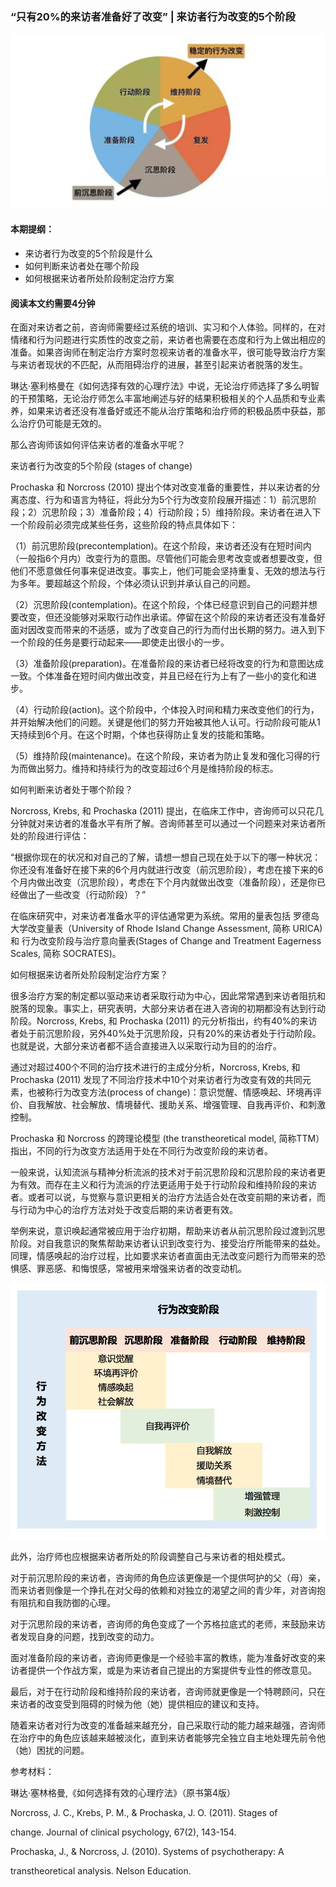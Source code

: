 ### “只有20%的来访者准备好了改变” | 来访者行为改变的5个阶段  

![image](img\346fc.jpeg)  


#### 本期提纲：

- 来访者行为改变的5个阶段是什么
- 如何判断来访者处在哪个阶段  
- 如何根据来访者所处阶段制定治疗方案

#### 阅读本文约需要4分钟  

在面对来访者之前，咨询师需要经过系统的培训、实习和个人体验。同样的，在对情绪和行为问题进行实质性的改变之前，来访者也需要在态度和行为上做出相应的准备。如果咨询师在制定治疗方案时忽视来访者的准备水平，很可能导致治疗方案与来访者现状的不匹配，从而阻碍治疗的进展，甚至引起来访者脱落的发生。

琳达·塞利格曼在《如何选择有效的心理疗法》中说，无论治疗师选择了多么明智的干预策略，无论治疗师怎么丰富地阐述与好的结果积极相关的个人品质和专业素养，如果来访者还没有准备好或还不能从治疗策略和治疗师的积极品质中获益，那么治疗仍可能是无效的。

那么咨询师该如何评估来访者的准备水平呢？  


来访者行为改变的5个阶段 (stages of change)

Prochaska 和 Norcross (2010) 提出个体对改变准备的重要性，并以来访者的分离态度、行为和语言为特征，将此分为5个行为改变阶段展开描述：1）前沉思阶段；2）沉思阶段；3）准备阶段；4）行动阶段；5）维持阶段。来访者在进入下一个阶段前必须完成某些任务，这些阶段的特点具体如下：

（1）前沉思阶段(precontemplation)。在这个阶段，来访者还没有在短时间内（一般指6个月内）改变行为的意图。尽管他们可能会思考改变或者想要改变，但他们不愿意做任何事来促进改变。事实上，他们可能会坚持重复、无效的想法与行为多年。要超越这个阶段，个体必须认识到并承认自己的问题。

（2）沉思阶段(contemplation)。在这个阶段，个体已经意识到自己的问题并想要改变，但还没能够对采取行动作出承诺。停留在这个阶段的来访者还没有准备好面对因改变而带来的不适感，或为了改变自己的行为而付出长期的努力。进入到下一个阶段的任务是要行动起来——即使走出很小的一步。

（3）准备阶段(preparation)。在准备阶段的来访者已经将改变的行为和意图达成一致。个体准备在短时间内做出改变，并且已经在行为上有了一些小的变化和进步。

（4）行动阶段(action)。这个阶段中，个体投入时间和精力来改变他们的行为，并开始解决他们的问题。关键是他们的努力开始被其他人认可。行动阶段可能从1天持续到6个月。在这个时期，个体也获得防止复发的技能和策略。

（5）维持阶段(maintenance)。在这个阶段，来访者为防止复发和强化习得的行为而做出努力。维持和持续行为的改变超过6个月是维持阶段的标志。

如何判断来访者处于哪个阶段？

Norcross, Krebs, 和 Prochaska (2011) 提出，在临床工作中，咨询师可以只花几分钟就对来访者的准备水平有所了解。咨询师甚至可以通过一个问题来对来访者所处的阶段进行评估：

“根据你现在的状况和对自己的了解，请想一想自己现在处于以下的哪一种状况：你还没有准备好在接下来的6个月内就进行改变（前沉思阶段），考虑在接下来的6个月内做出改变（沉思阶段），考虑在下个月内就做出改变（准备阶段），还是你已经做出了一些改变（行动阶段）？”

在临床研究中，对来访者准备水平的评估通常更为系统。常用的量表包括 罗德岛大学改变量表（University of Rhode Island Change Assessment, 简称 URICA) 和 行为改变阶段与治疗意向量表(Stages of Change and Treatment Eagerness Scales, 简称 SOCRATES)。

如何根据来访者所处阶段制定治疗方案？

很多治疗方案的制定都以驱动来访者采取行动为中心，因此常常遇到来访者阻抗和脱落的现象。事实上，研究表明，大部分来访者在进入咨询的初期都没有达到行动阶段。Norcross, Krebs, 和 Prochaska (2011) 的元分析指出，约有40%的来访者处于前沉思阶段，另外40%处于沉思阶段，只有20%的来访者处于行动阶段。也就是说，大部分来访者都不适合直接进入以采取行动为目的的治疗。

通过对超过400个不同的治疗技术进行的主成分分析，Norcross, Krebs, 和 Prochaska (2011) 发现了不同治疗技术中10个对来访者行为改变有效的共同元素，也被称行为改变方法(process of change)：意识觉醒、情感唤起、环境再评价、自我解放、社会解放、情境替代、援助关系、增强管理、自我再评价、和刺激控制。

Prochaska 和 Norcross 的跨理论模型 (the transtheoretical model, 简称TTM）指出，不同的行为改变方法适用于处在不同行为改变阶段的来访者。

一般来说，认知流派与精神分析流派的技术对于前沉思阶段和沉思阶段的来访者更为有效。而存在主义和行为流派的疗法更适用于处于行动阶段和维持阶段的来访者。或者可以说，与觉察与意识更相关的治疗方法适合处在改变前期的来访者，而与行动为中心的治疗方法对处于改变后期的来访者更有效。

举例来说，意识唤起通常被应用于治疗初期，帮助来访者从前沉思阶段过渡到沉思阶段。对自我意识的聚焦帮助来访者认识到改变行为、接受治疗所能带来的益处。同理，情感唤起的治疗过程，比如要求来访者直面由无法改变问题行为而带来的恐惧感、罪恶感、和悔恨感，常被用来增强来访者的改变动机。


![image](img\72cd.jpeg)  

此外，治疗师也应根据来访者所处的阶段调整自己与来访者的相处模式。

对于前沉思阶段的来访者，咨询师的角色应该更像是一个提供呵护的父（母）亲，而来访者则像是一个挣扎在对父母的依赖和对独立的渴望之间的青少年，对咨询抱有阻抗和自我防御的心理。

对于沉思阶段的来访者，咨询师的角色变成了一个苏格拉底式的老师，来鼓励来访者发现自身的问题，找到改变的动力。

面对准备阶段的来访者，咨询师更像是一个经验丰富的教练，能为准备好改变的来访者提供一个作战方案，或是为来访者自己提出的方案提供专业性的修改意见。

最后，对于在行动阶段和维持阶段的来访者，咨询师就更像是一个特聘顾问，只在来访者的改变受到阻碍的时候为他（她）提供相应的建议和支持。

随着来访者对行为改变的准备越来越充分，自己采取行动的能力越来越强，咨询师在治疗中的角色应该越来越被淡化，直到来访者能够完全独立自主地处理先前令他（她）困扰的问题。

参考材料：

琳达·塞林格曼,《如何选择有效的心理疗法》（原书第4版）

Norcross, J. C., Krebs, P. M., & Prochaska, J. O. (2011). Stages of

change. Journal of clinical psychology, 67(2), 143-154.

Prochaska, J., & Norcross, J. (2010). Systems of psychotherapy: A

transtheoretical analysis. Nelson Education.